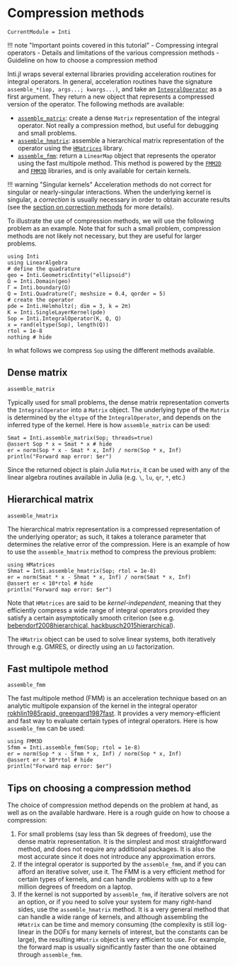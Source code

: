 # Compression methods

```@meta
CurrentModule = Inti
```

!!! note "Important points covered in this tutorial"
    - Compressing integral operators
    - Details and limitations of the various compression methods
    - Guideline on how to choose a compression method

Inti.jl wraps several external libraries providing acceleration routines for
integral operators. In general, acceleration routines have the signature
`assemble_*(iop, args...; kwargs...)`, and take an [`IntegralOperator`](@ref) as
a first argument. They return a new object that represents a compressed version
of the operator. The following methods are available:

- [`assemble_matrix`](@ref): create a dense `Matrix` representation of the
  integral operator. Not really a compression method, but useful for debugging
  and small problems.
- [`assemble_hmatrix`](@ref): assemble a hierarchical matrix representation of
  the operator using the
  [`HMatrices`](https://github.com/IntegralEquations/HMatrices.jl) library.
- [`assemble_fmm`](@ref): return a `LinearMap` object that represents the
  operator using the fast multipole method. This method is powered by the
  [`FMM2D`](https://github.com/flatironinstitute/fmm2d/) and
  [`FMM3D`](https://fmm3d.readthedocs.io) libraries, and is only available for
  certain kernels.

!!! warning "Singular kernels"
    Acceleration methods do not correct for singular or nearly-singular
    interactions. When the underlying kernel is singular, a *correction* is
    usually necessary in order to obtain accurate results (see the [section on
    correction methods](@ref "Correction methods") for more details).
  
To illustrate the use of compression methods, we will use the following problem
as an example. Note that for such a small problem, compression methods are not
likely not necessary, but they are useful for larger problems.

```@example compression
using Inti
using LinearAlgebra
# define the quadrature
geo = Inti.GeometricEntity("ellipsoid")
Ω = Inti.Domain(geo)
Γ = Inti.boundary(Ω)
Q = Inti.Quadrature(Γ; meshsize = 0.4, qorder = 5)
# create the operator
pde = Inti.Helmholtz(; dim = 3, k = 2π)
K = Inti.SingleLayerKernel(pde)
Sop = Inti.IntegralOperator(K, Q, Q)
x = rand(eltype(Sop), length(Q))
rtol = 1e-8
nothing # hide
```

In what follows we compress `Sop` using the different methods available.

## Dense matrix

```@docs; canonical = false
assemble_matrix
```

Typically used for small problems, the dense matrix representation converts the
`IntegralOperator` into a `Matrix` object. The underlying type of the `Matrix`
is determined by the `eltype` of the `IntegralOperator`, and depends on the
inferred type of the kernel. Here is how `assemble_matrix` can be used:

```@example compression
Smat = Inti.assemble_matrix(Sop; threads=true)
@assert Sop * x ≈ Smat * x # hide
er = norm(Sop * x - Smat * x, Inf) / norm(Sop * x, Inf)
println("Forward map error: $er")
```

Since the returned object is plain Julia `Matrix`, it can be used with any of
the linear algebra routines available in Julia (e.g. `\`, `lu`, `qr`, `*`, etc.)

## Hierarchical matrix

```@docs; canonical = false
assemble_hmatrix
```

The hierarchical matrix representation is a compressed representation of the
underlying operator; as such, it takes a tolerance parameter that determines the
relative error of the compression. Here is an example of how to use the
`assemble_hmatrix` method to compress the previous problem:

```@example compression
using HMatrices
Shmat = Inti.assemble_hmatrix(Sop; rtol = 1e-8)
er = norm(Smat * x - Shmat * x, Inf) / norm(Smat * x, Inf)
@assert er < 10*rtol # hide
println("Forward map error: $er")
```

Note that `HMatrices` are said to be *kernel-independent*, meaning that they
efficiently compress a wide range of integral operators provided they satisfy a
certain asymptotically smooth criterion (see e.g. [bebendorf2008hierarchical,
hackbusch2015hierarchical](@cite)).

The `HMatrix` object can be used to solve linear systems, both iteratively
through e.g. GMRES, or directly using an `LU` factorization.

## Fast multipole method

```@docs; canonical = false
assemble_fmm
```

The fast multipole method (FMM) is an acceleration technique based on an
analytic multipole expansion of the kernel in the integral operator
[rokhlin1985rapid, greengard1987fast](@cite). It provides a very
memory-efficient and fast way to evaluate certain types of integral operators.
Here is how `assemble_fmm` can be used:

```@example compression
using FMM3D
Sfmm = Inti.assemble_fmm(Sop; rtol = 1e-8)
er = norm(Sop * x - Sfmm * x, Inf) / norm(Sop * x, Inf)
@assert er < 10*rtol # hide
println("Forward map error: $er")
```

## Tips on choosing a compression method

The choice of compression method depends on the problem at hand, as well as on
the available hardware. Here is a rough guide on how to choose a compression:

1. For small problems (say less than 5k degrees of freedom), use the dense
   matrix representation. It is the simplest and most straightforward method,
   and does not require any additional packages. It is also the most accurate
   since it does not introduce any approximation errors.
2. If the integral operator is supported by the `assemble_fmm`, and if you can
   afford an iterative solver, use it. The FMM is a very efficient method for
   certain types of kernels, and can handle problems with up to a few million
   degrees of freedom on a laptop.
3. If the kernel is not supported by `assemble_fmm`, if iterative solvers are
   not an option, or if you need to solve your system for many right-hand sides,
   use the `assemble_hmatrix` method. It is a very general method that can
   handle a wide range of kernels, and although assembling the `HMatrix` can be
   time and memory consuming (the complexity is still log-linear in the DOFs for
   many kernels of interest, but the constants can be large), the resulting
   `HMatrix` object is very efficient to use. For example, the forward map is
   usually significantly faster than the one obtained through `assemble_fmm`.
